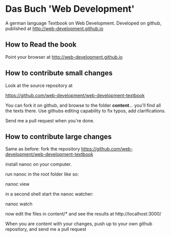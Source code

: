 # Das Buch 'Web Development'

A german language Textbook on Web Development. Developed on github, published at
http://web-development.github.io


## How to Read the book

Point your browser at
http://web-development.github.io

## How to contribute small changes

Look at the source repository at

https://github.com/web-development/web-development-textbook

You can fork it on github, and browse to the folder **content**... you'll find
all the texts there.  Use githubs editing capability to fix
typos, add clarifications.

Send me a pull request when you're done.

## How to contribute large changes

Same as before: fork the repository 
https://github.com/web-development/web-development-textbook

install nanoc on your computer.

run nanoc in the root folder like so:

  nanoc view

in a second shell start the nanoc watcher:

  nanoc watch

now edit the files in content/* and see the results at http://localhost:3000/

When you are content with your changes, push up to your own github repository,
and send me a pull request

